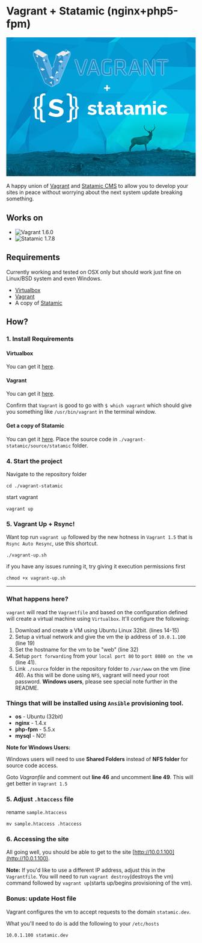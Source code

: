 # Vagrant + Statamic (nginx+php5-fpm)

![Vagrant + Statamic](assets/vagrant_statamic_header.jpg)

A happy union of [Vagrant](http://www.vagrantup.com/) and [Statamic CMS](http://www.statamic.com) to allow you to develop your sites in peace without worrying about the next system update breaking something.

## Works on

+ ![Vagrant 1.6.0](http://b.repl.ca/v1/Vagrant-1.6.0-green.png)
+ ![Statamic 1.7.8](http://b.repl.ca/v1/Statamic-1.7.8-green.png)

## Requirements

Currently working and tested on OSX only but should work just fine on Linux/BSD system and even Windows.

+ [Virtualbox](https://www.virtualbox.org/wiki/Downloads)
+ [Vagrant](http://www.vagrantup.com/downloads.html)
+ A copy of [Statamic](http://statamic.com/)

## How?

### 1. Install Requirements

#### Virtualbox

You can get it [here](https://www.virtualbox.org/wiki/Downloads).

#### Vagrant

You can get it [here](http://www.vagrantup.com/downloads.html).

Confirm that `Vagrant` is good to go with `$ which vagrant` which should give you something like `/usr/bin/vagrant` in the terminal window.

#### Get a copy of Statamic

You can get it [here](http://statamic.com/). Place the source code in `./vagrant-statamic/source/statamic` folder.

### 4. Start the project

Navigate to the repository folder

    cd ./vagrant-statamic

start vagrant

    vagrant up

### 5. Vagrant Up + Rsync!

Want top run `vagrant up` followed by the new hotness in `Vagrant 1.5` that is `Rsync Auto Resync`, use this shortcut.

    ./vagrant-up.sh

if you have any issues running it, try giving it execution permissions first

    chmod +x vagrant-up.sh

---
### What happens here?

`vagrant` will read the `Vagrantfile` and based on the configuration defined will create a virtual machine using `Virtualbox`. It'll configure the following:

1. Download and create a VM using Ubuntu Linux 32bit. (lines 14-15)
2. Setup a virtual network and give the vm the ip address of `10.0.1.100` (line 19)
3. Set the hostname for the vm to be "web" (line 32)
4. Setup `port forwarding` from your `local port 80` to `port 8080 on the vm` (line 41).
5. Link `./source` folder in the repository folder to `/var/www` on the vm (line 46). As this will be done using `NFS`, vagrant will need your root password. **Windows users**, please see special note further in the README.

### Things that will be installed using `Ansible` provisioning tool.

- **os** - Ubuntu (32bit)
- **nginx** - 1.4.x
- **php-fpm** - 5.5.x
- **mysql** - NO!

**Note for Windows Users:**

Windows users will need to use **Shared Folders** instead of **NFS folder** for source code access.

Goto *Vagranfile* and comment out **line 46** and uncomment **line 49**. This will get better in `Vagrant 1.5`

### 5. Adjust `.htaccess` file

rename `sample.htaccess`

    mv sample.htaccess .htaccess

### 6. Accessing the site

All going well, you should be able to get to the site [http://10.0.1.100](http://10.0.1.100).

**Note:** If you'd like to use a different IP address, adjust this in the `Vagrantfile`. You will need to run `vagrant destroy`(destroys the vm) command followed by `vagrant up`(starts up/begins provisioning of the vm).

### Bonus: update Host file

Vagrant configures the vm to accept requests to the domain `statamic.dev`.

What you'll need to do is add the following to your `/etc/hosts`

    10.0.1.100 statamic.dev
